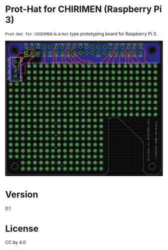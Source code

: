 # Prot-Hat for CHIRIMEN (Raspberry Pi 3)

`Prot-Hat for CHIRIMEN` is a `Hat` type prototyping board for Raspberry Pi 3.

![board](./image.png)

# Version

0.1

# License

CC by 4.0





